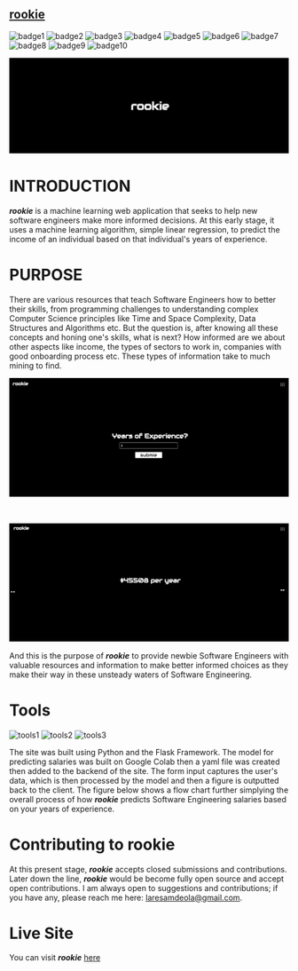 ## [rookie](https://futuresalary2app.herokuapp.com/) 
![badge1](https://img.shields.io/badge/status-live-success)
![badge2](https://img.shields.io/badge/deployment-heroku-black)
![badge3](https://img.shields.io/badge/languages-python-black)
![badge4](https://img.shields.io/badge/languages-jinja-black)
![badge5](https://img.shields.io/badge/technologies-HTML5-black)
![badge6](https://img.shields.io/badge/technologies-CSS3-black)
![badge7](https://img.shields.io/badge/technologies-flask-black)
![badge8](https://img.shields.io/badge/technologies-numpy-black)
![badge9](https://img.shields.io/badge/technologies-pandas-black)
![badge10](https://img.shields.io/badge/technologies-sklearn-lightgrey)

![rookie](./rookielandingpage.jpg)


# INTRODUCTION

***rookie*** is a machine learning web application that seeks to help new software engineers make more informed decisions. At this early stage, it uses a machine learning algorithm, simple linear regression, to predict the income of an individual based on that individual's years of experience.

# PURPOSE

There are various resources that teach Software Engineers how to better their skills, from programming challenges to understanding complex Computer Science principles like Time and Space Complexity, Data Structures and Algorithms etc. But the question is, after knowing all these concepts and honing one's skills, what is next? How informed are we about other aspects like income, the types of sectors to work in, companies with good onboarding process etc. These types of information take to much mining to find.

![rookieyears](rookie2years.jpg)

<br/>

![rookieyears](rookie2yrspred.jpg)

And this is the purpose of ***rookie*** to provide newbie Software Engineers with valuable resources and information to make better informed choices as they make their way in these unsteady waters of Software Engineering.

# Tools
![tools1](https://img.shields.io/badge/-flask-black)
![tools2](https://img.shields.io/badge/-python-black)
![tools3](https://img.shields.io/badge/-Google%20Colab-black)

The site was built using Python and the Flask Framework. The model for predicting salaries was built on Google Colab then a yaml file was created then added to the backend of the site. The form input captures the user's data, which is then processed by the model and then a figure is outputted back to the client. The figure below shows a flow chart further simplying the overall process of how ***rookie*** predicts Software Engineering salaries based on your years of experience.

# Contributing to rookie

At this present stage, ***rookie*** accepts closed submissions and contributions. Later down the line, ***rookie*** would be become fully open source and accept open contributions. I am always open to suggestions and contributions; if you have any, please reach me here: laresamdeola@gmail.com.

# Live Site

You can visit ***rookie*** [here](https://futuresalary2app.herokuapp.com/)

